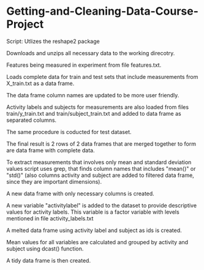 # Getting-and-Cleaning-Data-Course-Project

Script:
Utlizes the reshape2 package

Downloads and unzips all necessary data to the working direcotry.

Features being measured in experiment from file features.txt.

Loads complete data for train and test sets that include measurements from X_train.txt as a data frame.

The data frame column names are updated to be more user friendly. 

Activity labels and subjects for measurements are also loaded from files train/y_train.txt and train/subject_train.txt and added to data frame as separated columns.

The same procedure is coducted for test dataset.

The final result is 2 rows of 2 data frames that are merged together to form are data frame with complete data.

To extract measurements that involves only mean and standard deviation values script uses grep, that finds column names that includes "mean()" or "std()" (also columns activity and subject are added to filtered data frame, since they are important dimensions). 

A new data frame with only necessary columns is created. 

A new variable "activitylabel" is added to the dataset to provide descriptive values for activity labels. This variable is a factor variable with levels mentioned in file activity_labels.txt 

A melted data frame using activity label and subject as ids is created.

Mean values for all variables are calculated and grouped by activity and subject using dcast() function.

A tidy data frame is then created. 
